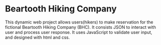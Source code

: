 # Beartooth Hiking Company
This dynamic web project allows users(hikers) to make reservation for the fictional Beartooth Hiking Company (BHC). It consists JSON to interact with user and process user response. It uses JavaScript to validate user input, and designed with html and css.
